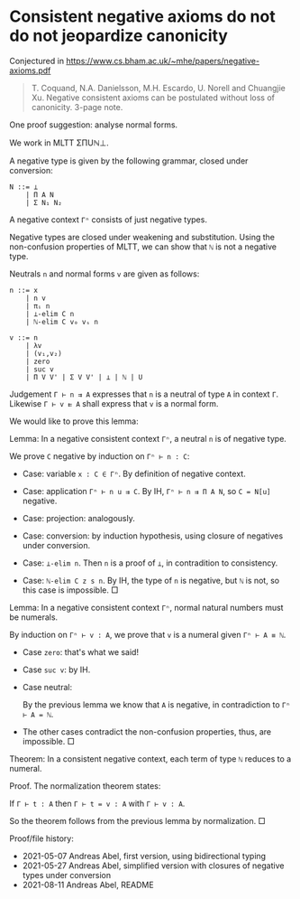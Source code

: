 Consistent negative axioms do not do not jeopardize canonicity
==============================================================

Conjectured in https://www.cs.bham.ac.uk/~mhe/papers/negative-axioms.pdf

> T. Coquand, N.A. Danielsson, M.H. Escardo, U. Norell and Chuangjie Xu.
> Negative consistent axioms can be postulated without loss of canonicity.
> 3-page note.

One proof suggestion: analyse normal forms.

We work in MLTT ΣΠUℕ⊥.

A negative type is given by the following grammar, closed under conversion:

    N ::= ⊥
        | Π A N
        | Σ N₁ N₂

A negative context `Γⁿ` consists of just negative types.

Negative types are closed under weakening and substitution.
Using the non-confusion properties of MLTT, we can show that `ℕ` is
not a negative type.

Neutrals `n` and normal forms `v` are given as follows:

    n ::= x
        | n v
        | πᵢ n
        | ⊥-elim C n
        | ℕ-elim C v₀ vₛ n

    v ::= n
        | λv
        | (v₁,v₂)
        | zero
        | suc v
        | Π V V' | Σ V V' | ⊥ | ℕ | U

Judgement `Γ ⊢ n ⇉ A` expresses that `n` is a neutral of type `A` in context `Γ`.
Likewise `Γ ⊢ v ⇇ A` shall express that `v` is a normal form.

We would like to prove this lemma:

Lemma: In a negative consistent context `Γⁿ`, a neutral `n` is of negative type.

We prove `C` negative by induction on `Γⁿ ⊢ n : C`:

  - Case: variable `x : C ∈ Γⁿ`.  By definition of negative context.

  - Case: application `Γⁿ ⊢ n u ⇉ C`.  By IH, `Γⁿ ⊢ n ⇉ Π A N`,
    so `C = N[u]` negative.

  - Case: projection: analogously.

  - Case: conversion: by induction hypothesis, using closure of negatives under conversion.

  - Case: `⊥-elim n`.  Then `n` is a proof of `⊥`, in contradition to consistency.

  - Case: `ℕ-elim C z s n`.  By IH, the type of `n` is negative, but
    `ℕ` is not, so this case is impossible.
□

Lemma: In a negative consistent context `Γⁿ`, normal natural numbers must be numerals.

By induction on `Γⁿ ⊢ v : A`, we prove that `v` is a numeral given `Γⁿ ⊢ A ≡ ℕ`.

  - Case `zero`: that's what we said!

  - Case `suc v`: by IH.

  - Case neutral:

    By the previous lemma we know that `A` is negative, in contradiction to
    `Γⁿ ⊢ A = ℕ`.

  - The other cases contradict the non-confusion properties, thus, are impossible.
□

Theorem: In a consistent negative context, each term of type `ℕ` reduces to a numeral.

Proof.  The normalization theorem states:

  If `Γ ⊢ t : A` then `Γ ⊢ t = v : A` with `Γ ⊢ v : A`.

So the theorem follows from the previous lemma by normalization. □


Proof/file history:

- 2021-05-07 Andreas Abel, first version, using bidirectional typing
- 2021-05-27 Andreas Abel, simplified version with closures of negative types under conversion
- 2021-08-11 Andreas Abel, README
